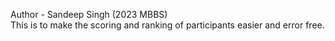Author - Sandeep Singh (2023 MBBS)
<br>
This is to make the scoring and ranking of participants easier and error free.
